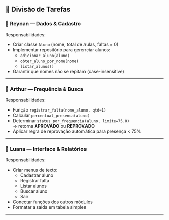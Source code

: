 ## 👥 Divisão de Tarefas

### 👤 Reynan — Dados & Cadastro 
Responsabilidades:
- Criar classe `Aluno` (nome, total de aulas, faltas = 0)
- Implementar repositório para gerenciar alunos:
  - `adicionar_aluno(aluno)`
  - `obter_aluno_por_nome(nome)`
  - `listar_alunos()`
- Garantir que nomes não se repitam (case-insensitive)

---

### 👤 Arthur — Frequência & Busca
Responsabilidades:
- Função `registrar_falta(nome_aluno, qtd=1)`
- Calcular `percentual_presenca(aluno)`
- Determinar `status_por_frequencia(aluno, limite=75.0)`  
  → retorna **APROVADO** ou **REPROVADO**
- Aplicar regra de reprovação automática para presença < 75%

---

### 👤 Luana — Interface & Relatórios
Responsabilidades:
- Criar menus de texto:
  - Cadastrar aluno
  - Registrar falta
  - Listar alunos
  - Buscar aluno
  - Sair
- Conectar funções dos outros módulos
- Formatar a saída em tabela simples

---
